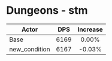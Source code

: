 # Dungeons - stm
| Actor | DPS | Increase |
|---|:---:|:---:|
|Base|6169|0.00%|
|new_condition|6167|-0.03%|

